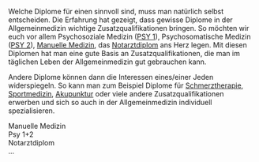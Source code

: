 Welche Diplome für einen sinnvoll sind, muss man natürlich selbst entscheiden. Die Erfahrung hat gezeigt, dass gewisse Diplome in der Allgemeinmedizin wichtige Zusatzqualifikationen bringen. So möchten wir euch vor allem Psychosoziale Medizin \([PSY 1](https://www.arztakademie.at/oeaeknbspdiplome-zertifikate-cpds/oeaek-spezialdiplome/psychosoziale-medizin/)\), Psychosomatische Medizin \([PSY 2](https://www.arztakademie.at/oeaeknbspdiplome-zertifikate-cpds/oeaek-spezialdiplome/psychosom-medizin/)\), [Manuelle Medizin](https://www.arztakademie.at/oeaeknbspdiplome-zertifikate-cpds/oeaek-spezialdiplome/manuelle-medizin/), das [Notarztdiplom](https://www.arztakademie.at/oeaeknbspdiplome-zertifikate-cpds/oeaek-spezialdiplome/notarzt/) ans Herz legen. Mit diesen Diplomen hat man eine gute Basis an Zusatzqualifikationen, die man im täglichen Leben der Allgemeinmedizin gut gebrauchen kann.

Andere Diplome können dann die Interessen eines/einer Jeden widerspiegeln. So kann man  zum Beispiel Diplome für  [Schmerztherapie](https://www.arztakademie.at/oeaeknbspdiplome-zertifikate-cpds/oeaek-spezialdiplome/spezielle-schmerztherapie/), [Sportmedizin](https://www.arztakademie.at/oeaeknbspdiplome-zertifikate-cpds/oeaek-spezialdiplome/sportmedizin/), [Akupunktur](https://www.arztakademie.at/oeaeknbspdiplome-zertifikate-cpds/oeaek-spezialdiplome/akupunktur/) oder viele andere Zusatzqualifikationen erwerben und sich so auch in der Allgemeinmedizin individuell spezialisieren.

Manuelle Medizin  
Psy 1+2  
Notarztdiplom  
...


